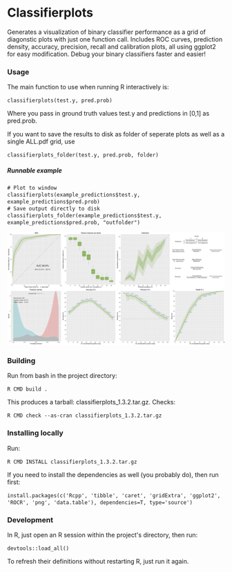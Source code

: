 # Classifierplots

Generates a visualization of binary classifier performance as a grid of diagonstic plots with just one function call. Includes ROC curves, prediction density, accuracy, precision, recall and calibration plots, all using ggplot2 for easy modification.
Debug your binary classifiers faster and easier!

### Usage

The main function to use when running R interactively is:

	classifierplots(test.y, pred.prob)

Where you pass in ground truth values test.y and predictions in [0,1] as pred.prob.

If you want to save the results to disk as folder of seperate plots as well as a single ALL.pdf grid, use

	classifierplots_folder(test.y, pred.prob, folder)

##### Runnable example

	# Plot to window
	classifierplots(example_predictions$test.y, example_predictions$pred.prob)
	# Save output directly to disk
	classifierplots_folder(example_predictions$test.y, example_predictions$pred.prob, "outfolder")

![Example](/man/figures/example.png?raw=true "Example")

### Building

Run from bash in the project directory:

    R CMD build .

This produces a tarball: classifierplots_1.3.2.tar.gz. Checks:

	R CMD check --as-cran classifierplots_1.3.2.tar.gz

### Installing locally

Run:

    R CMD INSTALL classifierplots_1.3.2.tar.gz

If you need to install the dependencies as well (you probably do), then run first:

	install.packages(c('Rcpp', 'tibble', 'caret', 'gridExtra', 'ggplot2', 'ROCR', 'png', 'data.table'), dependencies=T, type='source')

### Development

In R, just open an R session within the project's directory, then run:

	devtools::load_all()

To refresh their definitions without restarting R, just run it again.
